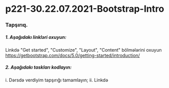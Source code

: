 # p221-30.22.07.2021-Bootstrap-Intro



### Tapşırıq.


##### 1. Aşağıdakı linkləri oxuyun:
Linkdə "Get started", "Customize", "Layout", "Content" bölmələrini oxuyun
https://getbootstrap.com/docs/5.0/getting-started/introduction/



##### 2. Aşağıdakı taskları kodlayın:
i. Dərsdə verdiyim tapşırığı tamamlayın;
ii. Linkdə



#####
